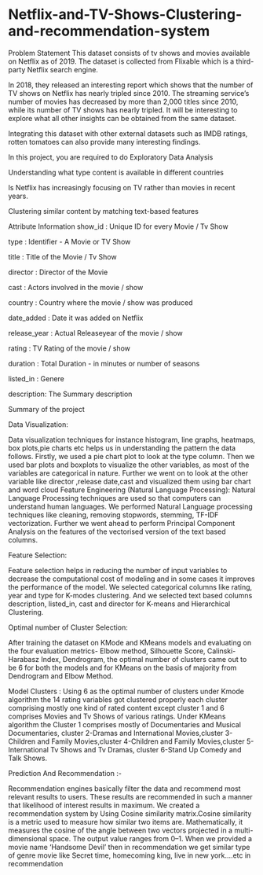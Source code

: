 # Netflix-and-TV-Shows-Clustering-and-recommendation-system
Problem Statement
This dataset consists of tv shows and movies available on Netflix as of 2019. The dataset is collected from Flixable which is a third-party Netflix search engine.

In 2018, they released an interesting report which shows that the number of TV shows on Netflix has nearly tripled since 2010. The streaming service’s number of movies has decreased by more than 2,000 titles since 2010, while its number of TV shows has nearly tripled. It will be interesting to explore what all other insights can be obtained from the same dataset.

Integrating this dataset with other external datasets such as IMDB ratings, rotten tomatoes can also provide many interesting findings.

In this project, you are required to do
Exploratory Data Analysis

Understanding what type content is available in different countries

Is Netflix has increasingly focusing on TV rather than movies in recent years.

Clustering similar content by matching text-based features

Attribute Information
show_id : Unique ID for every Movie / Tv Show

type : Identifier - A Movie or TV Show

title : Title of the Movie / Tv Show

director : Director of the Movie

cast : Actors involved in the movie / show

country : Country where the movie / show was produced

date_added : Date it was added on Netflix

release_year : Actual Releaseyear of the movie / show

rating : TV Rating of the movie / show

duration : Total Duration - in minutes or number of seasons

listed_in : Genere

description: The Summary description



Summary of the project

Data Visualization: 

Data visualization techniques for instance histogram, line graphs, heatmaps, box plots,pie charts etc helps us in understanding the pattern the data follows. Firstly, we used a pie chart plot to look at the type column. Then we used bar plots and boxplots to visualize the other variables, as most of the variables are categorical in nature. Further we went on to look at the other variable like director ,release date,cast and visualized them using bar chart and word cloud
Feature Engineering (Natural Language Processing):
Natural Language Processing techniques are used so that computers can understand human languages. We performed Natural Language processing techniques like cleaning, removing stopwords, stemming, TF-IDF vectorization. Further we went ahead to perform Principal Component Analysis on the features of the vectorised version of the text based columns.

Feature Selection:

Feature selection helps in reducing the number of input variables to decrease the computational cost of modeling and in some cases it improves the performance of the model.
We selected categorical columns like rating, year and type for K-modes clustering. And we selected text based columns description, listed_in, cast and director for K-means and Hierarchical Clustering. 
  
Optimal number of Cluster Selection:

After training the dataset on KMode and KMeans models and evaluating on the four evaluation metrics- Elbow method, Silhouette Score, Calinski-Harabasz Index, Dendrogram, the optimal number of clusters came out to be 6 for both the models and for KMeans on the basis of majority from Dendrogram and Elbow Method. 
 
Model Clusters :
Using 6 as the optimal number of clusters under Kmode algorithm the 14 rating variables got clustered properly each cluster comprising mostly one kind of rated content except cluster 1 and 6 comprises Movies and Tv Shows of various ratings. Under KMeans algorithm the Cluster 1 comprises mostly of Documentaries and Musical Documentaries, cluster 2-Dramas and International Movies,cluster 3- Children and Family Movies,cluster 4-Children and Family Movies,cluster 5-International Tv Shows and Tv Dramas, cluster 6-Stand Up Comedy and Talk Shows.

Prediction And Recommendation :-

Recommendation engines basically filter the data and recommend most relevant results to users. These results are recommended in such a manner that likelihood of interest results in maximum. We created a recommendation system by Using Cosine similarity matrix.Cosine similarity is a metric used to measure how similar two items are. Mathematically, it measures the cosine of the angle between two vectors projected in a multi-dimensional space. The output value ranges from 0–1. When we provided a movie name ‘Handsome Devil’ then in recommendation we get similar type of genre movie like Secret time, homecoming king, live in new york….etc  in recommendation  
